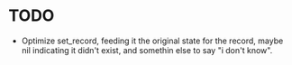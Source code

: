 TODO
====

* Optimize set_record, feeding it the original state for the record, maybe nil
  indicating it didn't exist, and somethin else to say "i don't know".